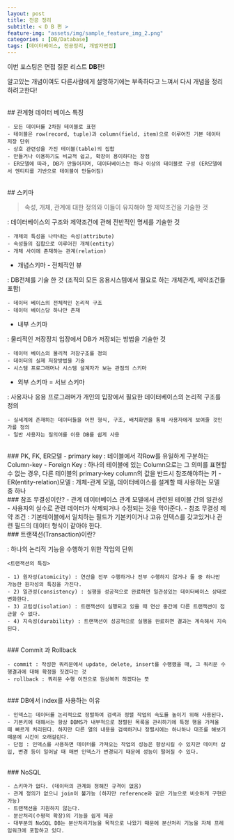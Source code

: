 ```yaml
---
layout: post
title: 전공 정리
subtitle: < D B 편 >
feature-img: "assets/img/sample_feature_img_2.png"
categories : [DB/Database]
tags: [데이터베이스, 전공정리, 개발자면접]
---
```


이번 포스팅은 면접 질문 리스트 **DB**편!

알고있는 개념이여도 다른사람에게 설명하기에는 부족하다고 느껴서 다시 개념을 정리하려고한다!


<br>
## 관계형 데이터 베이스 특징

	- 모든 데이터를 2차원 테이블로 표현
	- 테이블은 row(record, tuple)과 column(field, item)으로 이루어진 기본 데이터 저장 단위
	- 상호 관련성을 가진 테이블(table)의 집합
	- 만들거나 이용하기도 비교적 쉽고, 확장이 용이하다는 장점
	- ER모델에 따라, DB가 만들어지며, 데이터베이스는 하나 이상의 테이블로 구성 (ER모델에서 엔티티를 기반으로 테이블이 만들어짐)

<br>
## 스키마

> 속성, 개체, 관계에 대한 정의와 이들이 유지해야 할 제약조건을 기술한 것

: 데이터베이스의 구조와 제약조건에 관해 전반적인 명세를 기술한 것

	- 개체의 특성을 나타내는 속성(attribute)
	- 속성들의 집합으로 이루어진 개체(entity)
	- 개체 사이에 존재하는 관계(relation)

* 개념스키마 - 전체적인 뷰

: DB전체를 기술 한 것 (조직의 모든 응용시스템에서 필요로 하는 개체관계, 제약조건들 포함)

	- 데이터 베이스의 전체적인 논리적 구조
	- 데이터 베이스당 하나만 존재

* 내부 스키마

: 물리적인 저장장치 입장에서 DB가 저장되는 방법을 기술한 것

	- 데이터 베이스의 물리적 저장구조를 정의
	- 데이터의 실제 저장방법을 기술
	- 시스템 프로그래머나 시스템 설계자가 보는 관점의 스키마

* 외부 스키마 = 서브 스키마

: 사용자나 응용 프로그래머가 개인의 입장에서 필요한 데이터베이스의 논리적 구조를 정의

	- 실세계에 존재하는 데이터들을 어떤 형식, 구조, 배치화면을 통해 사용자에게 보여줄 것인가를 정의
	- 일반 사용자는 질의어를 이용 DB를 쉽게 사용

<br>
### PK, FK, ER모델
    - primary key : 테이블에서 각Row를 유일하게 구분하는 Column-key
    - Foreign Key : 하나의 테이블에 있는 Column으로는 그 의미를 표현할 수 없는 경우, 다른 테이블의 primary-key column의 값을 반드시 참조해야하는 키
    - ER(entity-relation)모델 : 개체-관계 모델, 데이터베이스를 설계할 때 사용하는 모델 중 하나


<br>
### 참조 무결성이란?
    - 관계 데이터베이스 관계 모델에서 관련된 테이블 간의 일관성
    - 사용자의 실수로 관련 데이터가 삭제되거나 수정되는 것을 막아준다.
    - 참조 무결성 제약 조건 : 기본테이블에서 일치하는 필드가 기본키이거나 고유 인덱스를 갖고있거나 관련 필드의 데이터 형식이 같아야 한다.


<br>
### 트랜잭션(Transaction)이란? 

: 하나의 논리적 기능을 수행하기 위한 작업의 단위

	<트랜잭션의 특징>

	- 1) 원자성(atomicity) : 연산을 전부 수행하거나 전부 수행하지 않거나 둘 중 하나만 가능한 원자성의 특징을 가진다.
	- 2) 일관성(consistency) : 실행을 성공적으로 완료하면 일관성있는 데이터베이스 상태로 변화한다.
	- 3) 고립성(isolation) : 트랜잭션이 실행되고 있을 때 연산 중간에 다른 트랜잭션이 접근할 수 없다.
	- 4) 지속성(durability) : 트랜잭션이 성공적으로 실행을 완료하면 결과는 계속해서 지속된다.


<br>
### Commit 과 Rollback

    - commit : 작성한 쿼리문에서 update, delete, insert를 수행했을 때, 그 쿼리문 수행결과에 대해 확정을 짓겠다는 것
    - rollback : 쿼리문 수행 이전으로 원상복귀 하겠다는 뜻



<br>
###  DB에서 index를 사용하는 이유

    - 인덱스는 데이터를 논리적으로 정렬하여 검색과 정렬 작업의 속도를 높이기 위해 사용된다.
    - 기본키에 대해서는 항상 DBMS가 내부적으로 정렬된 목록을 관리하기에 특정 행을 가져올 때 빠르게 처리된다. 하지만 다른 열의 내용을 검색하거나 정렬시에는 하나하나 대조를 해보기 때문에 시간이 오래걸린다.
    - 단점 : 인덱스를 사용하면 데이터를 가져오는 작업의 성능은 향상시킬 수 있지만 데이터 삽입, 변경 등이 일어날 때 매번 인덱스가 변경되기 때문에 성능이 떨어질 수 있다.



<br>
### NoSQL

    - 스키마가 없다. (데이터의 관계와 정해진 규격이 없음)
    - 관계 정의가 없으니 join이 불가능 (하지만 reference와 같은 기능으로 비슷하게 구현은 가능)
    - 트랜잭션을 지원하지 않는다.
    - 분산처리(수평적 확장)의 기능을 쉽게 제공
    - 대부분의 NoSQL DB는 분산처리기능을 목적으로 나왔기 때문에 분산처리 기능을 자체 프레임워크에 포함하고 있다.


